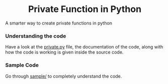 <h1 align="center">Private Function in Python</h1>
A smarter way to create private functions in python

<h3>Understanding the code</h3>
Have a look at the <a href="" rel="noreferrer">private.py</a> file, the documentation of the code, along with how the code is working is given inside the source code.

<h3>Sample Code</h3>
Go through <a href="https://github.com/Faheem41/Private-Function-in-Python/tree/main/sample" rel="noreferrer">sample/</a> to completely understand the code.

